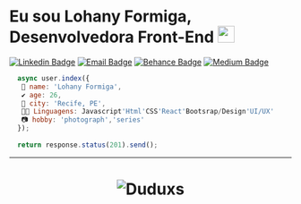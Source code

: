 # Eu sou Lohany Formiga, Desenvolvedora Front-End <img src="https://github.com/TheDudeThatCode/TheDudeThatCode/blob/master/Assets/Mario_Hello_Big.gif" width="30px">

[![Linkedin Badge](https://img.shields.io/badge/-Linkedin-6633cc?style=flat-square&logo=Linkedin&logoColor=white&color=blue&link=https://www.linkedin.com/in/lohanyformiga/)](https://https://www.linkedin.com/in/lohanyformiga//)
[![Email Badge](https://img.shields.io/badge/-Email-c14438?style=flat-square&logo=Email&logoColor=white&color=red&link=mailto:lohany.formiga@hotmail.com)](mailto:lohany.formiga@hotmail.com)
[![Behance Badge](https://img.shields.io/badge/-Behance.-6633cc?style=flat-square&logo=Behanceappveyor&logoColor=white&color=blue&link=https://sourcerer.io/lohanyformiga)](https://www.behance.net/lohanyformiga)
[![Medium Badge](https://img.shields.io/badge/-Medium-6633cc?style=flat-square&logo=Elixir&logoColor=white&color=black&link=https://medium.com/@lohanyformigaUXDESIGNER)](https://medium.com/@lohanyformigaUXDESIGNER)

```javascript
  async user.index({
   🐜 name: 'Lohany Formiga',
   ✔️ age: 26,
   🌴 city: 'Recife, PE',
   👩‍💻 Linguagens: Javascript'Html'CSS'React'Bootsrap/Design'UI/UX'
   📷 hobby: 'photograph','series'
  });
  
  return response.status(201).send();
```
<hr>
<h1 align="center">
<img alt="Duduxs" src="https://github-readme-stats.codestackr.vercel.app/api?username=lohanyformiga&show_icons=true&hide_border=true&theme=dark" />
</h1>

